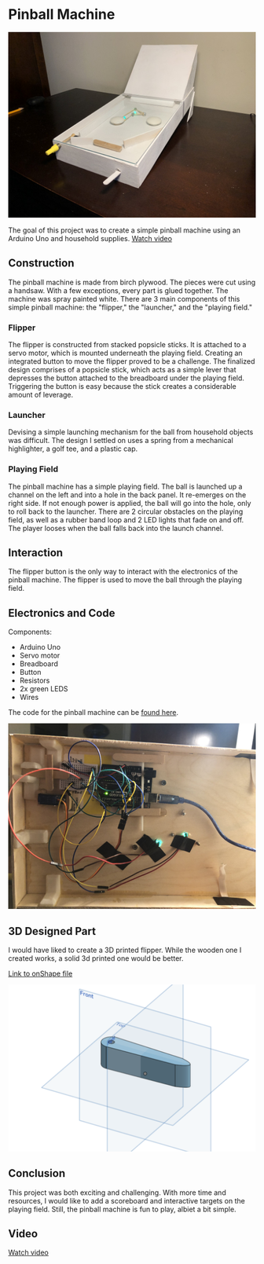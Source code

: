 # Pinball Machine 
![Image of Pinball Machine](https://github.com/chasemorell/pinball/blob/master/pinballRight.jpg)

The goal of this project was to create a simple pinball machine using an Arduino Uno and household supplies. [Watch video](https://drive.google.com/file/d/1eTc9DmjkQzJBPm3TPY0fm5l2B28I1N1D/view?usp=sharing)

## Construction 

The pinball machine is made from birch plywood. The pieces were cut using a handsaw. With a few exceptions, every part is glued together. The machine was spray painted white. There are 3 main components of this simple pinball machine: the "flipper," the "launcher," and the "playing field." 

### Flipper

The flipper is constructed from stacked popsicle sticks. It is attached to a servo motor, which is mounted underneath the playing field. Creating an integrated button to move the flipper proved to be a challenge. The finalized design comprises of a popsicle stick, which acts as a simple lever that depresses the button attached to the breadboard under the playing field. Triggering the button is easy because the stick creates a considerable amount of leverage. 

### Launcher

Devising a simple launching mechanism for the ball from household objects was difficult. The design I settled on uses a spring from a mechanical highlighter, a golf tee, and a plastic cap. 

### Playing Field

The pinball machine has a simple playing field. The ball is launched up a channel on the left and into a hole in the back panel. It re-emerges on the right side. If not enough power is applied, the ball will go into the hole, only to roll back to the launcher. There are 2 circular obstacles on the playing field, as well as a rubber band loop and 2 LED lights that fade on and off. The player looses when the ball falls back into the launch channel. 

## Interaction

The flipper button is the only way to interact with the electronics of the pinball machine. The flipper is used to move the ball through the playing field. 

## Electronics and Code 

Components:
- Arduino Uno
- Servo motor
- Breadboard
- Button
- Resistors
- 2x green LEDS
- Wires

The code for the pinball machine can be [found here](https://github.com/chasemorell/pinball/blob/master/Pinball.ino).

![Image of Electronics of Machine](https://github.com/chasemorell/pinball/blob/master/electronicsPinball.jpg)
## 3D Designed Part

I would have liked to create a 3D printed flipper. While the wooden one I created works, a solid 3d printed one would be better. 

[Link to onShape file](https://cad.onshape.com/documents/e1839cab42a1d32a6161df75/w/365f358b001e7a3448edb66f/e/1c37f95e75e92e7a8051a66f)

![Image of 3D flipper](https://github.com/chasemorell/pinball/blob/master/3DflipperModel.png)

## Conclusion

This project was both exciting and challenging. With more time and resources, I would like to add a scoreboard and interactive targets on the playing field. Still, the pinball machine is fun to play, albiet a bit simple. 

## Video
[Watch video](https://drive.google.com/file/d/1eTc9DmjkQzJBPm3TPY0fm5l2B28I1N1D/view?usp=sharing)



